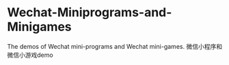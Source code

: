 # Wechat-Miniprograms-and-Minigames
The demos of Wechat mini-programs and Wechat mini-games.  微信小程序和微信小游戏demo
